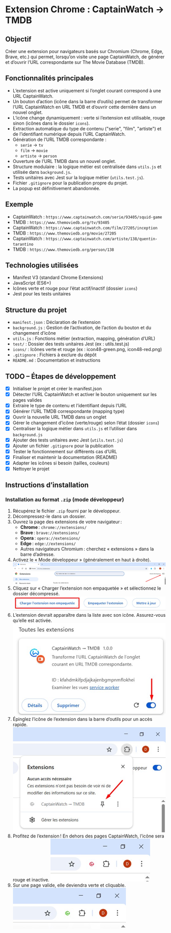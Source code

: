 # Extension Chrome : CaptainWatch → TMDB

## Objectif

Créer une extension pour navigateurs basés sur Chromium (Chrome, Edge, Brave, etc.) qui permet, lorsqu’on visite une page CaptainWatch, de générer et d’ouvrir l’URL correspondante sur The Movie Database (TMDB).

## Fonctionnalités principales

- L’extension est active uniquement si l’onglet courant correspond à une URL CaptainWatch.
- Un bouton d’action (icône dans la barre d’outils) permet de transformer l’URL CaptainWatch en URL TMDB et d’ouvrir cette dernière dans un nouvel onglet.
- L’icône change dynamiquement : verte si l’extension est utilisable, rouge sinon (icônes dans le dossier `icons`).
- Extraction automatique du type de contenu ("serie", "film", "artiste") et de l’identifiant numérique depuis l’URL CaptainWatch.
- Génération de l’URL TMDB correspondante :
  - `serie` → `tv`
  - `film` → `movie`
  - `artiste` → `person`
- Ouverture de l’URL TMDB dans un nouvel onglet.
- Structure modulaire : la logique métier est centralisée dans `utils.js` et utilisée dans `background.js`.
- Tests unitaires avec Jest sur la logique métier (`utils.test.js`).
- Fichier `.gitignore` pour la publication propre du projet.
- La popup est définitivement abandonnée.

## Exemple

- CaptainWatch : `https://www.captainwatch.com/serie/93405/squid-game`
- TMDB : `https://www.themoviedb.org/tv/93405`
- CaptainWatch : `https://www.captainwatch.com/film/27205/inception`
- TMDB : `https://www.themoviedb.org/movie/27205`
- CaptainWatch : `https://www.captainwatch.com/artiste/138/quentin-tarantino`
- TMDB : `https://www.themoviedb.org/person/138`

## Technologies utilisées

- Manifest V3 (standard Chrome Extensions)
- JavaScript (ES6+)
- Icônes verte et rouge pour l’état actif/inactif (dossier `icons`)
- Jest pour les tests unitaires

## Structure du projet

- `manifest.json` : Déclaration de l’extension
- `background.js` : Gestion de l’activation, de l’action du bouton et du changement d’icône
- `utils.js` : Fonctions métier (extraction, mapping, génération d’URL)
- `test/` : Dossier des tests unitaires Jest (ex : utils.test.js)
- `icons/` : Icônes verte et rouge (ex : icon48-green.png, icon48-red.png)
- `.gitignore` : Fichiers à exclure du dépôt
- `README.md` : Documentation et instructions

## TODO – Étapes de développement

- [x] Initialiser le projet et créer le manifest.json
- [x] Détecter l’URL CaptainWatch et activer le bouton uniquement sur les pages valides
- [x] Extraire le type de contenu et l’identifiant depuis l’URL
- [x] Générer l’URL TMDB correspondante (mapping type)
- [x] Ouvrir la nouvelle URL TMDB dans un onglet
- [x] Gérer le changement d’icône (verte/rouge) selon l’état (dossier `icons`)
- [x] Centraliser la logique métier dans `utils.js` et l’utiliser dans `background.js`
- [x] Ajouter des tests unitaires avec Jest (`utils.test.js`)
- [x] Ajouter un fichier `.gitignore` pour la publication
- [x] Tester le fonctionnement sur différents cas d’URL
- [x] Finaliser et maintenir la documentation (README)
- [x] Adapter les icônes si besoin (tailles, couleurs)
- [x] Nettoyer le projet

## Instructions d’installation

### Installation au format `.zip` (mode développeur)

1. Récupérez le fichier `.zip` fourni par le développeur.
2. Décompressez-le dans un dossier.
3. Ouvrez la page des extensions de votre navigateur :
   - **Chrome** : `chrome://extensions/`
   - **Brave** : `brave://extensions/`
   - **Opera** : `opera://extensions/`
   - **Edge** : `edge://extensions/`
   - Autres navigateurs Chromium : cherchez « extensions » dans la barre d’adresse.
4. Activez le « Mode développeur » (généralement en haut à droite).
   ![Mode développeur](screenshots/chrome-dev-mode.jpg)
5. Cliquez sur « Charger l’extension non empaquetée » et sélectionnez le dossier décompressé.
   ![Charger l’extension](screenshots/chrome-load.jpg)
6. L’extension devrait apparaître dans la liste avec son icône. Assurez-vous qu’elle est activée.
   ![Extension activée](screenshots/chrome-activate.jpg)
7. Épinglez l’icône de l’extension dans la barre d’outils pour un accès rapide.
   ![Barre d’outils](screenshots/chrome-pin.jpg)
8. Profitez de l’extension ! En dehors des pages CaptainWatch, l’icône sera rouge et inactive.
   ![Extension inactive](screenshots/chrome-enjoy.jpg)
9. Sur une page valide, elle deviendra verte et cliquable.
   ![Extension active](screenshots/chrome-click.jpg)
